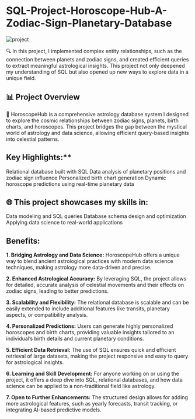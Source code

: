 # SQL-Project-Horoscope-Hub-A-Zodiac-Sign-Planetary-Database
![project](https://github.com/user-attachments/assets/31e3d06b-08f5-446f-a4d3-7f76646bbc68)


🔍 In this project, I implemented complex entity relationships, such as the connection between planets and zodiac signs, and created efficient queries to extract meaningful astrological insights.
This project not only deepened my understanding of SQL but also opened up new ways to explore data in a unique field.

## 📊 Project Overview
🌟 HoroscopeHub is a comprehensive astrology database system I designed to explore the cosmic relationships between zodiac signs, planets, birth charts, and horoscopes. This project bridges the gap between the mystical world of astrology and data science, allowing efficient query-based insights into celestial patterns.

## Key Highlights:**

Relational database built with SQL
Data analysis of planetary positions and zodiac sign influence
Personalized birth chart generation
Dynamic horoscope predictions using real-time planetary data


## 🌐 This project showcases my skills in:

Data modeling and SQL queries
Database schema design and optimization
Applying data science to real-world applications

## Benefits:

**1. Bridging Astrology and Data Science:**
HoroscopeHub offers a unique way to blend ancient astrological practices with modern data science techniques, making astrology more data-driven and precise.

**2. Enhanced Astrological Accuracy:**
By leveraging SQL, the project allows for detailed, accurate analysis of celestial movements and their effects on zodiac signs, leading to better predictions.

**3. Scalability and Flexibility:**
The relational database is scalable and can be easily extended to include additional features like transits, planetary aspects, or compatibility analysis.

**4. Personalized Predictions:**
Users can generate highly personalized horoscopes and birth charts, providing valuable insights tailored to an individual’s birth details and current planetary conditions.

**5. Efficient Data Retrieval:**
The use of SQL ensures quick and efficient retrieval of large datasets, making the project responsive and easy to query for astrological insights.

**6. Learning and Skill Development:**
For anyone working on or using the project, it offers a deep dive into SQL, relational databases, and how data science can be applied to a non-traditional field like astrology.

**7. Open to Further Enhancements:**
The structured design allows for adding more astrological features, such as yearly forecasts, transit tracking, or integrating AI-based predictive models.




